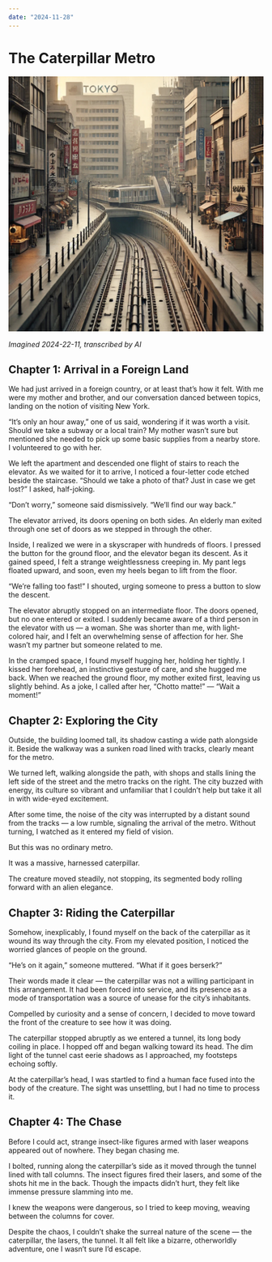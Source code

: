 ```yaml
---
date: "2024-11-28"
---
```


# The Caterpillar Metro

![](../assets/the_caterpillar_metro.jpg)

*Imagined 2024-22-11, transcribed by AI*

## Chapter 1: Arrival in a Foreign Land

We had just arrived in a foreign country, or at least that’s how it felt. With me were my mother and brother, and our conversation danced between topics, landing on the notion of visiting New York.

“It’s only an hour away,” one of us said, wondering if it was worth a visit. Should we take a subway or a local train? My mother wasn’t sure but mentioned she needed to pick up some basic supplies from a nearby store. I volunteered to go with her.

We left the apartment and descended one flight of stairs to reach the elevator. As we waited for it to arrive, I noticed a four-letter code etched beside the staircase. “Should we take a photo of that? Just in case we get lost?” I asked, half-joking.

“Don’t worry,” someone said dismissively. “We’ll find our way back.”

The elevator arrived, its doors opening on both sides. An elderly man exited through one set of doors as we stepped in through the other.

Inside, I realized we were in a skyscraper with hundreds of floors. I pressed the button for the ground floor, and the elevator began its descent. As it gained speed, I felt a strange weightlessness creeping in. My pant legs floated upward, and soon, even my heels began to lift from the floor.

“We’re falling too fast!” I shouted, urging someone to press a button to slow the descent.

The elevator abruptly stopped on an intermediate floor. The doors opened, but no one entered or exited. I suddenly became aware of a third person in the elevator with us — a woman. She was shorter than me, with light-colored hair, and I felt an overwhelming sense of affection for her. She wasn’t my partner but someone related to me.

In the cramped space, I found myself hugging her, holding her tightly. I kissed her forehead, an instinctive gesture of care, and she hugged me back. When we reached the ground floor, my mother exited first, leaving us slightly behind. As a joke, I called after her, “Chotto matte!” — “Wait a moment!”

## Chapter 2: Exploring the City

Outside, the building loomed tall, its shadow casting a wide path alongside it. Beside the walkway was a sunken road lined with tracks, clearly meant for the metro.

We turned left, walking alongside the path, with shops and stalls lining the left side of the street and the metro tracks on the right. The city buzzed with energy, its culture so vibrant and unfamiliar that I couldn’t help but take it all in with wide-eyed excitement.

After some time, the noise of the city was interrupted by a distant sound from the tracks — a low rumble, signaling the arrival of the metro. Without turning, I watched as it entered my field of vision.

But this was no ordinary metro.

It was a massive, harnessed caterpillar.

The creature moved steadily, not stopping, its segmented body rolling forward with an alien elegance.

## Chapter 3: Riding the Caterpillar

Somehow, inexplicably, I found myself on the back of the caterpillar as it wound its way through the city. From my elevated position, I noticed the worried glances of people on the ground.

“He’s on it again,” someone muttered. “What if it goes berserk?”

Their words made it clear — the caterpillar was not a willing participant in this arrangement. It had been forced into service, and its presence as a mode of transportation was a source of unease for the city’s inhabitants.

Compelled by curiosity and a sense of concern, I decided to move toward the front of the creature to see how it was doing.

The caterpillar stopped abruptly as we entered a tunnel, its long body coiling in place. I hopped off and began walking toward its head. The dim light of the tunnel cast eerie shadows as I approached, my footsteps echoing softly.

At the caterpillar’s head, I was startled to find a human face fused into the body of the creature. The sight was unsettling, but I had no time to process it.

## Chapter 4: The Chase

Before I could act, strange insect-like figures armed with laser weapons appeared out of nowhere. They began chasing me.

I bolted, running along the caterpillar’s side as it moved through the tunnel lined with tall columns. The insect figures fired their lasers, and some of the shots hit me in the back. Though the impacts didn’t hurt, they felt like immense pressure slamming into me.

I knew the weapons were dangerous, so I tried to keep moving, weaving between the columns for cover.

Despite the chaos, I couldn’t shake the surreal nature of the scene — the caterpillar, the lasers, the tunnel. It all felt like a bizarre, otherworldly adventure, one I wasn’t sure I’d escape.
